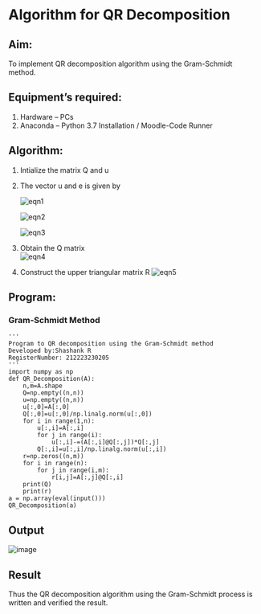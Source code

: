# Algorithm for QR Decomposition
## Aim:
To implement QR decomposition algorithm using the Gram-Schmidt method.
## Equipment’s required:
1.	Hardware – PCs
2.	Anaconda – Python 3.7 Installation / Moodle-Code Runner
## Algorithm:
1.	Intialize the matrix Q and u
2.	The vector u and e is given by

    ![eqn1](./ex4.jpg)

    ![eqn2](./ex6.jpg)

    ![eqn3](./ex3.jpg)

3.	Obtain the Q matrix   
    ![eqn4](./ex1.jpg)
4.	Construct the upper triangular matrix R
    ![eqn5](./ex2.jpg)



## Program:
### Gram-Schmidt Method
```
''' 
Program to QR decomposition using the Gram-Schmidt method
Developed by:Shashank R
RegisterNumber: 212223230205
'''
import numpy as np
def QR_Decomposition(A):
    n,m=A.shape
    Q=np.empty((n,n))
    u=np.empty((n,n))
    u[:,0]=A[:,0]
    Q[:,0]=u[:,0]/np.linalg.norm(u[:,0])
    for i in range(1,n):
        u[:,i]=A[:,i]
        for j in range(i):
            u[:,i]-=(A[:,i]@Q[:,j])*Q[:,j]
        Q[:,i]=u[:,i]/np.linalg.norm(u[:,i])
    r=np.zeros((n,m))
    for i in range(n):
        for j in range(i,m):
            r[i,j]=A[:,j]@Q[:,i]
    print(Q)
    print(r)
a = np.array(eval(input()))
QR_Decomposition(a)

```

## Output

![image](https://github.com/Shashank2006offl/QRdecomposition/assets/147140026/6b49c515-7cd3-458b-aa07-4dd893cf6fb6)


## Result
Thus the QR decomposition algorithm using the Gram-Schmidt process is written and verified the result.
